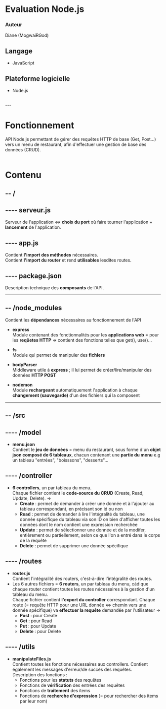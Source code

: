 Evaluation Node.js
===

### Auteur 
Diane (MogwaiRGod)  

## Langage  
* JavaScript  


## Plateforme logicielle
* Node.js  
<br>
---

# Fonctionnement
API Node.js permettant de gérer des requêtes HTTP de base (Get, Post...) vers un menu de restaurant, afin d'effectuer une gestion de base des données (CRUD).  
<br>
# Contenu
**-- /**  
---
## ---- serveur.js
Serveur de l'application <=> **choix du port** où faire tourner l'application + **lancement** de l'application.
## ---- app.js
Contient **l'import des méthodes** nécessaires.<br>
Contient **l'import du router** et rend **utilisables** lesdites routes.
## ---- package.json
Description technique des **composants** de l'API.

---
**-- /node_modules**
---
Contient les **dépendances** nécessaires au fonctionnement de l'API

- **express**<br>
Module contenant des fonctionnalités pour les **applications web** = pour les **reqûetes HTTP** => contient des fonctions telles que get(), use()...

- **fs**<br>
Module qui permet de manipuler des **fichiers**

- **bodyParser**<br>
Middleware utile à **express** ; il lui permet de créer/lire/manipuler des données **HTTP POST**

- **nodemon**<br>
Module **rechargeant** automatiquement l'application à chaque **changement (sauvegarde)** d'un des fichiers qui la composent

---

**-- /src**
---
---- /model
---

* **menu.json** <br>
Contient le **jeu de données** = menu du restaurant, sous forme d'un **objet json composé de 6 tableaux**, chacun contenant une **partie du menu** e.g un tableau "entrées", "boisssons", "desserts"...

---- /controller
--

* **6 controllers**, un par tableau du menu.<br>
Chaque fichier contient le **code-source du CRUD** (Create, Read, Update, Delete). =><br> 
    * **Create** : permet de demander à créer une donnée et à l'ajouter au tableau correspondant, en précisant son id ou non
    * **Read** : permet de demander à lire l'intégralité du tableau, une donnée spécifique du tableau via son ID on bien d'afficher toutes les données dont le nom contient une expression recherchée
    * **Update** : permet de sélectionner une donnée et de la modifer, entièrement ou partiellement, selon ce que l'on a entré dans le corps de la requête
    * **Delete** : permet de supprimer une donnée spécifique


---- /routes
--

* **router.js** <br>
Contient l'intégralité des routers, c'est-à-dire l'intégralité des routes.
* Les 6 autres fichiers = **6 routers**, un par tableau du menu, càd que chaque router contient toutes les routes nécessaires à la gestion d'un tableau du menu.<br>
Chaque fichier contient **l'export du controller** correspondant.
Chaque route (= requête HTTP pour une URL donnée <=> chemin vers une donnée spécifique) va **effectuer la requête** demandée par l'utilisateur =><br>
    * **Post** : pour Create
    * **Get** : pour Read
    * **Put** : pour Update
    * **Delete** : pour Delete


---- /utils
--

* **manipulateFiles.js** <br>
Contient toutes les fonctions nécessaires aux controllers. Contient également les messages d'erreur/de succès des requêtes.<br> 
Description des fonctions :
    * Fonctions pour les **statuts** des requêtes
    * Fonctions de **vérification** des entrées des requêtes
    * Fonctions de **traitement** des items
    * Fonctions de **recherche d'expression** (= pour rechercher des items par leur nom)

